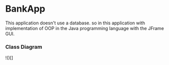 # BankApp
This application doesn't use a database. so in this application with implementation of OOP in the Java programming language with the JFrame GUI.

### Class Diagram
!()[]
